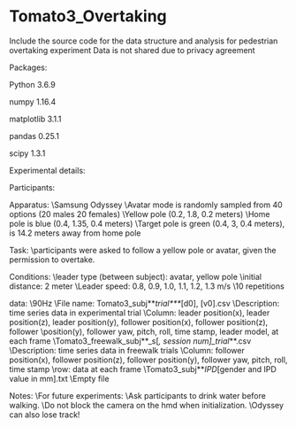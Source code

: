 # Tomato3_Overtaking
Include the source code for the data structure and analysis for pedestrian overtaking experiment
Data is not shared due to privacy agreement

Packages:

Python 3.6.9

numpy 1.16.4

matplotlib 3.1.1

pandas 0.25.1

scipy 1.3.1


Experimental details:

Participants:

Apparatus:
\\Samsung Odyssey
\\Avatar mode is randomly sampled from 40 options (20 males 20 females)
\\Yellow pole (0.2, 1.8, 0.2 meters)
\\Home pole is blue (0.4, 1.35, 0.4 meters)
\\Target pole is green (0.4, 3, 0.4 meters), is 14.2 meters away from home pole


Task:
\\participants were asked to follow a yellow pole or avatar, given the permission to overtake.

Conditions:
\\leader type (between subject): avatar, yellow pole
\\initial distance: 2 meter
\\Leader speed: 0.8, 0.9, 1.0, 1.1, 1.2, 1.3 m/s
\\10 repetitions


data:
\\90Hz
\\File name: Tomato3_subj**_trial***_[d0], [v0].csv
\\Description: time series data in experimental trial
\\Column: leader position(x), leader position(z), leader position(y), follower position(x), follower position(z), follower \\position(y), follower yaw, pitch, roll, time stamp, leader model, at each frame
\\Tomato3_freewalk_subj**_s[*, session num]_trial***.csv
\\Description: time series data in freewalk trials
\\Column: follower position(x), follower position(z), follower position(y), follower yaw, pitch, roll, time stamp
\\row: data at each frame
\\Tomato3_subj**_IPD_[gender and IPD value in mm].txt
	\\Empty file

Notes:
\\For future experiments:
\\Ask participants to drink water before walking.
\\Do not block the camera on the hmd when initialization.
\\Odyssey can also lose track!

